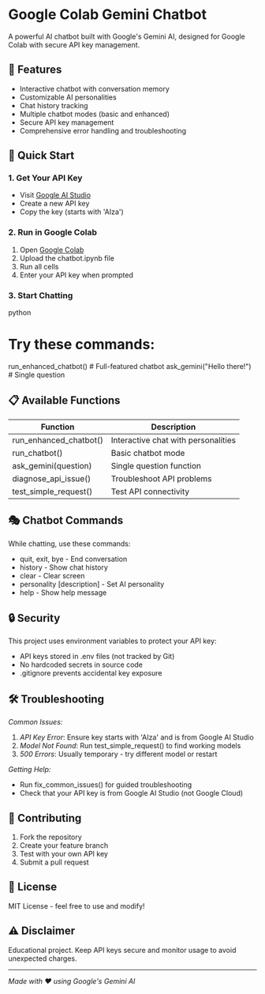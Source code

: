# Google Colab Gemini Chatbot

A powerful AI chatbot built with Google's Gemini AI, designed for Google Colab with secure API key management.

## 🌟 Features

- Interactive chatbot with conversation memory
- Customizable AI personalities
- Chat history tracking
- Multiple chatbot modes (basic and enhanced)
- Secure API key management
- Comprehensive error handling and troubleshooting

## 🚀 Quick Start

### 1. Get Your API Key
- Visit [Google AI Studio](https://makersuite.google.com/app/apikey)
- Create a new API key
- Copy the key (starts with 'AIza')

### 2. Run in Google Colab
1. Open [Google Colab](https://colab.research.google.com/)
2. Upload the chatbot.ipynb file
3. Run all cells
4. Enter your API key when prompted

### 3. Start Chatting
python
# Try these commands:
run_enhanced_chatbot()        # Full-featured chatbot
ask_gemini("Hello there!")    # Single question


## 📋 Available Functions

| Function | Description |
|----------|-------------|
| run_enhanced_chatbot() | Interactive chat with personalities |
| run_chatbot() | Basic chatbot mode |
| ask_gemini(question) | Single question function |
| diagnose_api_issue() | Troubleshoot API problems |
| test_simple_request() | Test API connectivity |

## 🎭 Chatbot Commands

While chatting, use these commands:
- quit, exit, bye - End conversation
- history - Show chat history
- clear - Clear screen
- personality [description] - Set AI personality
- help - Show help message

## 🔒 Security

This project uses environment variables to protect your API key:
- API keys stored in .env files (not tracked by Git)
- No hardcoded secrets in source code
- .gitignore prevents accidental key exposure

## 🛠️ Troubleshooting

*Common Issues:*
1. *API Key Error*: Ensure key starts with 'AIza' and is from Google AI Studio
2. *Model Not Found*: Run test_simple_request() to find working models
3. *500 Errors*: Usually temporary - try different model or restart

*Getting Help:*
- Run fix_common_issues() for guided troubleshooting
- Check that your API key is from Google AI Studio (not Google Cloud)

## 🤝 Contributing

1. Fork the repository
2. Create your feature branch
3. Test with your own API key
4. Submit a pull request

## 📄 License

MIT License - feel free to use and modify!

## ⚠️ Disclaimer

Educational project. Keep API keys secure and monitor usage to avoid unexpected charges.

---

*Made with ❤️ using Google's Gemini AI*
